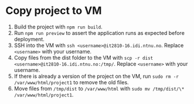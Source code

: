 # Copy project to VM

1. Build the project with `npm run build`.
2. Run `npm run preview` to assert the application runs as expected before deployment.
3. SSH into the VM with `ssh <username>@it2810-16.idi.ntnu.no`. Replace `<username>` with your username.
4. Copy files from the dist folder to the VM with `scp -r dist <username>@it2810-16.idi.ntnu.no:/tmp/`. Replace `<username>` with your username.
5. If there is already a version of the project on the VM, run `sudo rm -r /var/www/html/project1` to remove the old files.
6. Move files from `/tmp/dist` to `/var/www/html` with `sudo mv /tmp/dist/\* /var/www/html/project1`.
